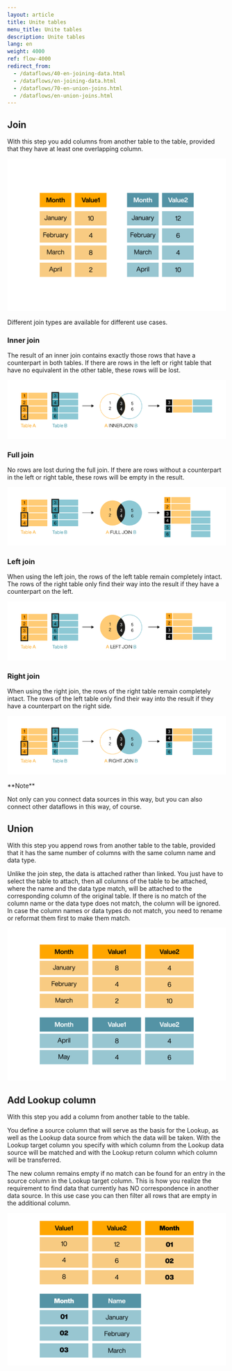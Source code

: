 ```yaml
---
layout: article
title: Unite tables
menu_title: Unite tables
description: Unite tables
lang: en
weight: 4000
ref: flow-4000
redirect_from:
  - /dataflows/40-en-joining-data.html
  - /dataflows/en-joining-data.html
  - /dataflows/70-en-union-joins.html
  - /dataflows/en-union-joins.html
---
```

## Join

With this step you add columns from another table to the table, provided that they have at least one overlapping column.

![Join](/assets/images/dataflows/dataflows_join.gif)

Different join types are available for different use cases.

### Inner join

The result of an inner join contains exactly those rows that have a counterpart in both tables.
If there are rows in the left or right table that have no equivalent in the other table, these rows will be lost.

![Inner join](/assets/images/dataflows/dataflows_inner-join.png)

### Full join

No rows are lost during the full join.
If there are rows without a counterpart in the left or right table, these rows will be empty in the result.

![Full join](/assets/images/dataflows/dataflows_full-join.png)

### Left join

When using the left join, the rows of the left table remain completely intact.
The rows of the right table only find their way into the result if they have a counterpart on the left.

![Left join](/assets/images/dataflows/dataflows_left-join.png)

### Right join

When using the right join, the rows of the right table remain completely intact.
The rows of the left table only find their way into the result if they have a counterpart on the right side.

![Right join](/assets/images/dataflows/dataflows_right-join.png)

<div class="box-tip" markdown="1">
**Note**

Not only can you connect data sources in this way, but you can also connect other dataflows in this way, of course.
</div>

## Union

With this step you append rows from another table to the table, provided that it has the same number of columns with the same column name and data type.

Unlike the join step, the data is attached rather than linked. You just have to select the table to attach, then all columns of the table to be attached, where the name and the data type match, will be attached to the corresponding column of the original table. If there is no match of the column name or the data type does not match, the column will be ignored. In case the column names or data types do not match, you need to rename or reformat them first to make them match.

![Union](/assets/images/dataflows/dataflows_union.gif)

## Add Lookup column

With this step you add a column from another table to the table.

You define a source column that will serve as the basis for the Lookup, as well as the Lookup data source from which the data will be taken. With the Lookup target column you specify with which column from the Lookup data source will be matched and with the Lookup return column which column will be transferred.

The new column remains empty if no match can be found for an entry in the source column in the Lookup target column. This is how you realize the requirement to find data that currently has NO correspondence in another data source. In this use case you can then filter all rows that are empty in the additional column.

![Lookup column](/assets/images/dataflows/dataflows_lookup.gif)

